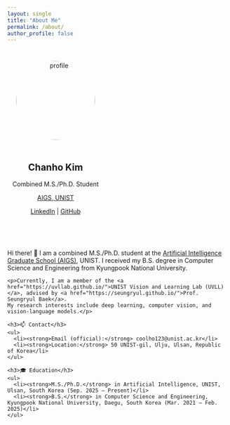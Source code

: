 ```yaml
---
layout: single
title: "About Me"
permalink: /about/
author_profile: false
---
```

<style>
.container {
  display: flex;
  flex-direction: row;
  align-items: flex-start;
  gap: 50px;
  flex-wrap: wrap;
  margin-top: 40px;
}

.left {
  flex: 0 0 220px;
  text-align: center;
}

.right {
  flex: 1;
  max-width: 700px;
}

.profile-img {
  border-radius: 50%;
  width: 180px;
  margin-bottom: 20px;
}

.contact-icon {
  margin-right: 8px;
}
</style>

<div class="container">
  <div class="left">
    <img src="/assets/images/profile.jpg" alt="profile" class="profile-img">
    <h2>Chanho Kim</h2>
    <p>Combined M.S./Ph.D. Student</p>
    <p><a href="https://aigs.unist.ac.kr/">AIGS, UNIST</a></p>
    <p>
<!--       <a href="/assets/files/chanho_kim_cv.pdf"><strong>CV</strong></a> | -->
      <a href="https://linkedin.com/in/chanho-kim-891a542a2">LinkedIn</a> |
      <a href="https://github.com/coolho1129">GitHub</a>
    </p>
  </div>

  <div class="right">
    <p>Hi there! 👋 I am a combined M.S./Ph.D. student at the <a href="https://aigs.unist.ac.kr/">Artificial Intelligence Graduate School (AIGS)</a>, UNIST.  
    I received my B.S. degree in Computer Science and Engineering from Kyungpook National University.</p>

    <p>Currently, I am a member of the <a href="https://uvllab.github.io/">UNIST Vision and Learning Lab (UVLL)</a>, advised by <a href="https://seungryul.github.io/">Prof. Seungryul Baek</a>.  
    My research interests include deep learning, computer vision, and vision-language models.</p>

    <h3>📫 Contact</h3>
    <ul>
      <li><strong>Email (official):</strong> coolho123@unist.ac.kr</li>
      <li><strong>Location:</strong> 50 UNIST-gil, Ulju, Ulsan, Republic of Korea</li>
    </ul>

    <h3>🎓 Education</h3>
    <ul>
      <li><strong>M.S./Ph.D.</strong> in Artificial Intelligence, UNIST, Ulsan, South Korea (Sep. 2025 – Present)</li>
      <li><strong>B.S.</strong> in Computer Science and Engineering, Kyungpook National University, Daegu, South Korea (Mar. 2021 – Feb. 2025)</li>
    </ul>
  </div>
</div>
